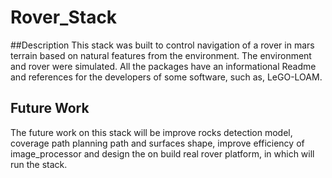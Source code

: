 # Rover_Stack

##Description
This stack was built to control navigation of a rover in mars terrain based on natural features from the environment. The environment and rover were simulated. 
All the packages have an informational Readme and references for the developers of some software, such as, LeGO-LOAM.

## Future Work
The future work on this stack will be improve rocks detection model, coverage path planning path and surfaces shape, improve efficiency of image_processor and design the on build real rover platform, in which will run the stack.
